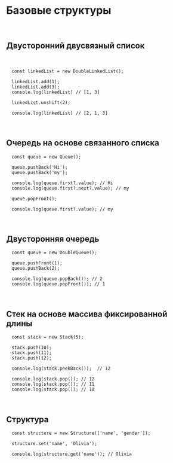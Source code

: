 # Базовые структуры
<br>

## Двусторонний двусвязный список
<br>

```
  const linkedList = new DoubleLinkedList();

  linkedList.add(1);
  linkedList.add(3);
  console.log(linkedList) // [1, 3]

  linkedList.unshift(2); 

  console.log(linkedList) // [2, 1, 3]
```
<br>

## Очередь на основе связанного списка

```
  const queue = new Queue();

  queue.pushBack('Hi');
  queue.pushBack('my');

  console.log(queue.first?.value); // Hi
  console.log(queue.first?.next?.value); // my

  queue.popFront();

  console.log(queue.first?.value); // my

```
<br>

## Двусторонняя очередь

```
  const queue = new DoubleQueue();

  queue.pushFront(1);
  queue.pushBack(2);

  console.log(queue.popBack()); // 2
  console.log(queue.popFront()); // 1

```
<br>

##  Cтек на основе массива фиксированной длины

```
  const stack = new Stack(5);

  stack.push(10);
  stack.push(11);
  stack.push(12);

  console.log(stack.peekBack());  // 12

  console.log(stack.pop()); // 12
  console.log(stack.pop()); // 11
  console.log(stack.pop()); // 10
```
<br>

##  Структура

```
  const structure = new Structure(['name', 'gender']);

  structure.set('name', 'Olivia');

  console.log(structure.get('name')); // Olivia

```